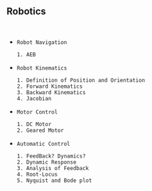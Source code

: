## Robotics

<br>

- `Robot Navigation`

      1. AEB

- `Robot Kinematics`

      1. Definition of Position and Orientation 
      2. Forward Kinematics
      3. Backward Kinematics
      4. Jacobian 

- `Motor Control`

      1. DC Motor
      2. Geared Motor

- `Automatic Control`

      1. FeedBack? Dynamics?
      2. Dynamic Response
      3. Analysis of Feedback
      4. Root-Locus
      5. Nyquist and Bode plot

